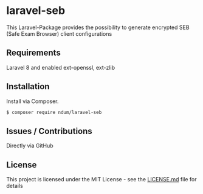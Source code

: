 # laravel-seb

This Laravel-Package provides the possibility to generate encrypted SEB (Safe Exam Browser) client configurations

## Requirements
Laravel 8 and enabled ext-openssl, ext-zlib

## Installation
Install via Composer.

```bash
$ composer require ndum/laravel-seb
```

## Issues / Contributions
Directly via GitHub

## License
This project is licensed under the MIT License - see the [LICENSE.md](LICENSE.md) file for details
